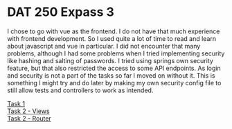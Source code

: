 # DAT 250 Expass 3

I chose to go with vue as the frontend. 
I do not have that much experience with frontend development. 
So I used quite a lot of time to read and learn about javascript and vue in particular.
I did not encounter that many problems, although I had some problems when I tried implementing security like hashing and salting of passwords.
I tried using springs own security feature, but that also restricted the access to some API endpoints. 
As login and security is not a part of the tasks so far I moved on without it. This is something I might try and do later by making my own security config file to still allow tests and controllers to work as intended.

[Task 1](https://github.com/KVINEN/DAT250_Expass/tree/main/frontend) \
[Task 2 - Views](https://github.com/KVINEN/DAT250_Expass/tree/main/frontend/src/views) \
[Task 2 - Router](https://github.com/KVINEN/DAT250_Expass/tree/main/frontend/src/router)
